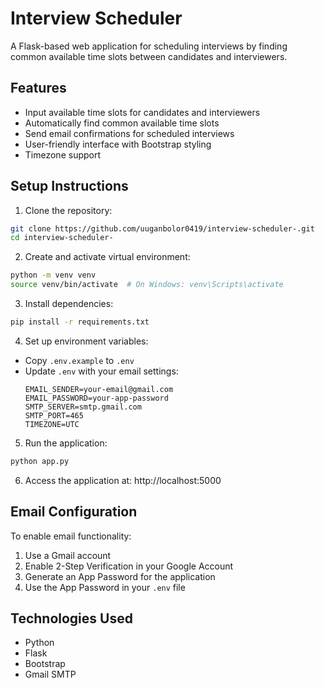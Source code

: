 # Interview Scheduler

A Flask-based web application for scheduling interviews by finding common available time slots between candidates and interviewers.

## Features
- Input available time slots for candidates and interviewers
- Automatically find common available time slots
- Send email confirmations for scheduled interviews
- User-friendly interface with Bootstrap styling
- Timezone support

## Setup Instructions

1. Clone the repository:
```bash
git clone https://github.com/uuganbolor0419/interview-scheduler-.git
cd interview-scheduler-
```

2. Create and activate virtual environment:
```bash
python -m venv venv
source venv/bin/activate  # On Windows: venv\Scripts\activate
```

3. Install dependencies:
```bash
pip install -r requirements.txt
```

4. Set up environment variables:
- Copy `.env.example` to `.env`
- Update `.env` with your email settings:
  ```
  EMAIL_SENDER=your-email@gmail.com
  EMAIL_PASSWORD=your-app-password
  SMTP_SERVER=smtp.gmail.com
  SMTP_PORT=465
  TIMEZONE=UTC
  ```

5. Run the application:
```bash
python app.py
```

6. Access the application at: http://localhost:5000

## Email Configuration
To enable email functionality:
1. Use a Gmail account
2. Enable 2-Step Verification in your Google Account
3. Generate an App Password for the application
4. Use the App Password in your `.env` file

## Technologies Used
- Python
- Flask
- Bootstrap
- Gmail SMTP
